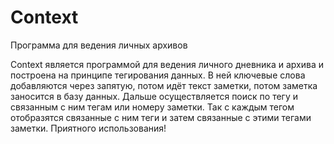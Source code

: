 # Context
Программа для ведения личных архивов

Context является программой для ведения личного дневника и архива и построена на принципе тегирования данных. В ней ключевые слова добавляются через запятую, потом идёт текст заметки, потом заметка заносится в базу данных. Дальше осуществляется поиск по тегу и связанным с ним тегам или номеру заметки. Так с каждым тегом отобразятся связанные с ним теги и затем связанные с этими тегами заметки. Приятного использования!
